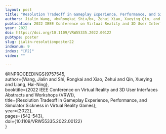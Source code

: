 ```yaml
---
layout: post
title: "Resolution Tradeoff in Gameplay Experience, Performance, and Simulator Sickness in Virtual Reality Games"
authors: Jialin Wang, <b>Rongkai Shi</b>, Zehui Xiao, Xueying Qin, and Hai-Ning Liang
publication: 2022 IEEE Conference on Virtual Reality and 3D User Interfaces Abstracts and Workshops (VRW)
year: 2022
doi: https://doi.org/10.1109/VRW55335.2022.00122
pubtype: poster
slug: jialin-resolutionposter22
indexnum: 9
index: "[P2]"
video: ""

---
```


@INPROCEEDINGS{9757545, <br/>
author={Wang, Jialin and Shi, Rongkai and Xiao, Zehui and Qin, Xueying and Liang, Hai-Ning},  <br/>
booktitle={2022 IEEE Conference on Virtual Reality and 3D User Interfaces Abstracts and Workshops (VRW)},  <br/>
title={Resolution Tradeoff in Gameplay Experience, Performance, and Simulator Sickness in Virtual Reality Games},  <br/>
year={2022}, <br/>
pages={542-543}, <br/>
doi={10.1109/VRW55335.2022.00122}<br/>
}